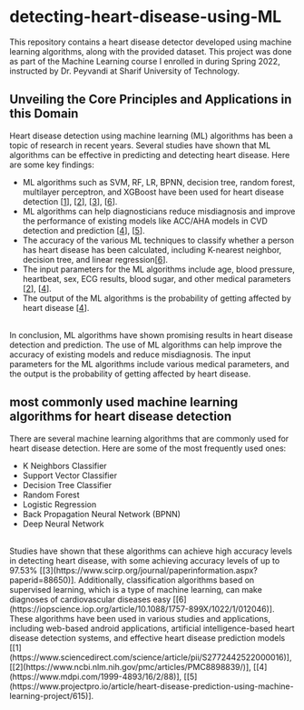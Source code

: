 # detecting-heart-disease-using-ML

This repository contains a heart disease detector developed using machine learning algorithms, along with the provided dataset. This project was done as part of the Machine Learning course I enrolled in during Spring 2022, instructed by Dr. Peyvandi at Sharif University of Technology.
<br>

## Unveiling the Core Principles and Applications in this Domain
Heart disease detection using machine learning (ML) algorithms has been a topic of research in recent years. Several studies have shown that ML algorithms can be effective in predicting and detecting heart disease. Here are some key findings:
- ML algorithms such as SVM, RF, LR, BPNN, decision tree, random forest, multilayer perceptron, and XGBoost have been used for heart disease detection [[1](https://www.ncbi.nlm.nih.gov/pmc/articles/PMC8898839/)], [[2](https://www.mdpi.com/1999-4893/16/2/88)], [[3](https://www.frontiersin.org/articles/10.3389/fmed.2023.1150933)], [[6](https://iopscience.iop.org/article/10.1088/1742-6596/2161/1/012013/pdf)].
- ML algorithms can help diagnosticians reduce misdiagnosis and improve the performance of existing models like ACC/AHA models in CVD detection and prediction [[4](https://www.scirp.org/journal/paperinformation.aspx?paperid=88650)], [[5](https://iopscience.iop.org/article/10.1088/1757-899X/1022/1/012046)].
- The accuracy of the various ML techniques to classify whether a person has heart disease has been calculated, including K-nearest neighbor, decision tree, and linear regression[[6](https://iopscience.iop.org/article/10.1088/1742-6596/2161/1/012013/pdf)].
- The input parameters for the ML algorithms include age, blood pressure, heartbeat, sex, ECG results, blood sugar, and other medical parameters [[2](https://www.mdpi.com/1999-4893/16/2/88)], [[4](https://www.scirp.org/journal/paperinformation.aspx?paperid=88650)].
- The output of the ML algorithms is the probability of getting affected by heart disease [[4](https://www.scirp.org/journal/paperinformation.aspx?paperid=88650)].
<br>
In conclusion, ML algorithms have shown promising results in heart disease detection and prediction. The use of ML algorithms can help improve the accuracy of existing models and reduce misdiagnosis. The input parameters for the ML algorithms include various medical parameters, and the output is the probability of getting affected by heart disease.

## most commonly used machine learning algorithms for heart disease detection
There are several machine learning algorithms that are commonly used for heart disease detection. Here are some of the most frequently used ones:
- K Neighbors Classifier
- Support Vector Classifier
- Decision Tree Classifier
- Random Forest
- Logistic Regression
- Back Propagation Neural Network (BPNN)
- Deep Neural Network
<br>
Studies have shown that these algorithms can achieve high accuracy levels in detecting heart disease, with some achieving accuracy levels of up to 97.53% [[3](https://www.scirp.org/journal/paperinformation.aspx?paperid=88650)]. Additionally, classification algorithms based on supervised learning, which is a type of machine learning, can make diagnoses of cardiovascular diseases easy [[6](https://iopscience.iop.org/article/10.1088/1757-899X/1022/1/012046)]. These algorithms have been used in various studies and applications, including web-based android applications, artificial intelligence-based heart disease detection systems, and effective heart disease prediction models [[1](https://www.sciencedirect.com/science/article/pii/S2772442522000016)], [[2](https://www.ncbi.nlm.nih.gov/pmc/articles/PMC8898839/)], [[4](https://www.mdpi.com/1999-4893/16/2/88)], [[5](https://www.projectpro.io/article/heart-disease-prediction-using-machine-learning-project/615)].
